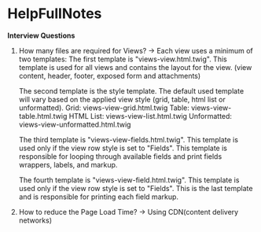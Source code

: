 # HelpFullNotes

**Interview Questions**

1.    How many files are required for Views?
->    Each view uses a minimum of two templates:
      The first template is "views-view.html.twig". 
          This template is used for all views and contains the layout for the view. (view content, header, footer, exposed form and attachments)

      The second template is the style template. 
          The default used template will vary based on the applied view style (grid, table, html list or unformatted).
              Grid: views-view-grid.html.twig
              Table: views-view-table.html.twig
              HTML List: views-view-list.html.twig
              Unformatted: views-view-unformatted.html.twig

      The third template is "views-view-fields.html.twig". 
          This template is used only if the view row style is set to "Fields". This template is responsible for looping through available fields and print fields wrappers, labels, and markup.

      The fourth template is "views-view-field.html.twig". 
          This template is used only if the view row style is set to "Fields". This is the last template and is responsible for printing each field markup.
             
2.    How to reduce the Page Load Time?
->    Using CDN(content delivery networks)
